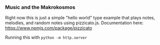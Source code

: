 ### Music and the Makrokosmos

Right now this is just a simple "hello world" type example that plays notes, melodies, and random notes using pizzicato.js. Documentation here: https://www.npmjs.com/package/pizzicato

Running this with `python -m http.server`